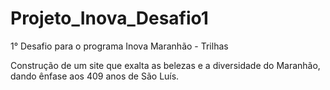 # Projeto_Inova_Desafio1
1° Desafio para o programa Inova Maranhão - Trilhas

Construção de um site que exalta as belezas e a diversidade do Maranhão, dando ênfase aos 409 anos de São Luís.
